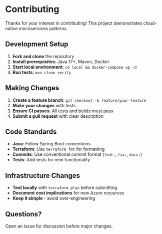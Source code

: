 # Contributing

Thanks for your interest in contributing! This project demonstrates cloud-native microservices patterns.

## Development Setup

1. **Fork and clone** the repository
2. **Install prerequisites**: Java 17+, Maven, Docker
3. **Start local environment**: `cd local && docker-compose up -d`
4. **Run tests**: `mvn clean verify`

## Making Changes

1. **Create a feature branch**: `git checkout -b feature/your-feature`
2. **Make your changes** with tests
3. **Ensure CI passes**: All tests and builds must pass
4. **Submit a pull request** with clear description

## Code Standards

- **Java**: Follow Spring Boot conventions
- **Terraform**: Use `terraform fmt` for formatting
- **Commits**: Use conventional commit format (`feat:`, `fix:`, `docs:`)
- **Tests**: Add tests for new functionality

## Infrastructure Changes

- **Test locally** with `terraform plan` before submitting
- **Document cost implications** for new Azure resources
- **Keep it simple** - avoid over-engineering

## Questions?

Open an issue for discussion before major changes.